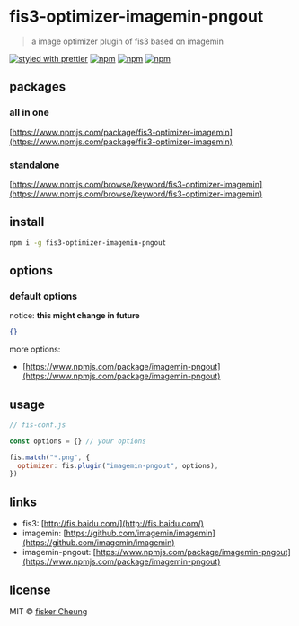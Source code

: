 # fis3-optimizer-imagemin-pngout

> a image optimizer plugin of fis3 based on imagemin

[![styled with prettier](https://img.shields.io/badge/styled_with-prettier-ff69b4.svg?style=flat-square)](https://github.com/prettier/prettier)
[![npm](https://img.shields.io/npm/v/fis3-optimizer-imagemin-pngout.svg?style=flat-square)](https://www.npmjs.com/package/fis3-optimizer-imagemin-pngout)
[![npm](https://img.shields.io/npm/dt/fis3-optimizer-imagemin-pngout.svg?style=flat-square)](https://www.npmjs.com/package/fis3-optimizer-imagemin-pngout)
[![npm](https://img.shields.io/npm/dm/fis3-optimizer-imagemin-pngout.svg?style=flat-square)](https://www.npmjs.com/package/fis3-optimizer-imagemin-pngout)

## packages

### all in one

[https://www.npmjs.com/package/fis3-optimizer-imagemin](https://www.npmjs.com/package/fis3-optimizer-imagemin)

### standalone

[https://www.npmjs.com/browse/keyword/fis3-optimizer-imagemin](https://www.npmjs.com/browse/keyword/fis3-optimizer-imagemin)

## install

```sh
npm i -g fis3-optimizer-imagemin-pngout
```

## options

### default options

notice: **this might change in future**

```json
{}
```

more options:

- [https://www.npmjs.com/package/imagemin-pngout](https://www.npmjs.com/package/imagemin-pngout)

## usage

```js
// fis-conf.js

const options = {} // your options

fis.match("*.png", {
  optimizer: fis.plugin("imagemin-pngout", options),
})
```

## links

- fis3: [http://fis.baidu.com/](http://fis.baidu.com/)
- imagemin: [https://github.com/imagemin/imagemin](https://github.com/imagemin/imagemin)
- imagemin-pngout: [https://www.npmjs.com/package/imagemin-pngout](https://www.npmjs.com/package/imagemin-pngout)

## license

MIT © [fisker Cheung](https://www.fiskercheung.com/)
